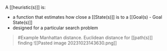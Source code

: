 A [[heuristic(s)]] is:
- a function that estimates how close a [[State(s)]] is to a [[Goal(s) - Goal State(s)]]
- designed for a particular search problem
>	#Example 
>	Manhattan distance. Euclidean distance for [[path(s)]] finding
>	![[Pasted image 20231023143630.png]]
